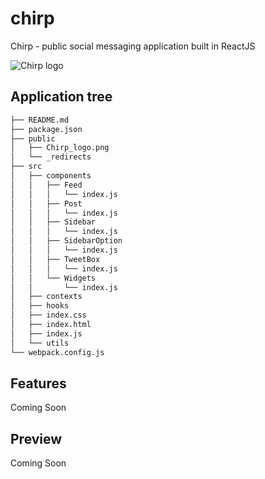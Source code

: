 # chirp
Chirp - public social messaging application built in ReactJS

![Chirp logo](https://github.com/moisestech/chirp-react/blob/master/public/Chirp-logo.png)

## Application tree
``` bash
├── README.md
├── package.json
├── public
│   ├── Chirp_logo.png
│   └── _redirects
├── src
│   ├── components
│   │   ├── Feed
│   │   │   └── index.js
│   │   ├── Post
│   │   │   └── index.js
│   │   ├── Sidebar
│   │   │   └── index.js
│   │   ├── SidebarOption
│   │   │   └── index.js
│   │   ├── TweetBox
│   │   │   └── index.js
│   │   └── Widgets
│   │       └── index.js
│   ├── contexts
│   ├── hooks
│   ├── index.css
│   ├── index.html
│   ├── index.js
│   └── utils
└── webpack.config.js
```

## Features
Coming Soon


## Preview
Coming Soon
